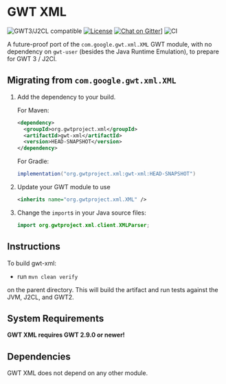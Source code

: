 # GWT XML

![GWT3/J2CL compatible](https://img.shields.io/badge/GWT3/J2CL-compatible-brightgreen.svg)  [![License](https://img.shields.io/:license-apache-blue.svg)](http://www.apache.org/licenses/LICENSE-2.0.html) [![Chat on Gitter](https://badges.gitter.im/hal/elemento.svg)](https://gitter.im/gwtproject/gwt-modules)] ![CI](https://github.com/gwtproject/gwt-xml/workflows/CI/badge.svg)

A future-proof port of the `com.google.gwt.xml.XML` GWT module, with no dependency on `gwt-user` (besides the Java Runtime Emulation), to prepare for GWT 3 / J2Cl.

##  Migrating from `com.google.gwt.xml.XML`

1. Add the dependency to your build.

   For Maven:

   ```xml
   <dependency>
     <groupId>org.gwtproject.xml</groupId>
     <artifactId>gwt-xml</artifactId>
     <version>HEAD-SNAPSHOT</version>
   </dependency>
   ```

   For Gradle:

   ```gradle
   implementation("org.gwtproject.xml:gwt-xml:HEAD-SNAPSHOT")
   ```

2. Update your GWT module to use

   ```xml
   <inherits name="org.gwtproject.xml.XML" />
   ```

3. Change the `import`s in your Java source files:

   ```java
   import org.gwtproject.xml.client.XMLParser;
   ```

## Instructions

To build gwt-xml:

* run `mvn clean verify`

on the parent directory. This will build the artifact and run tests against the JVM, J2CL, and GWT2.

## System Requirements

**GWT XML requires GWT 2.9.0 or newer!**


## Dependencies

GWT XML does not depend on any other module.

